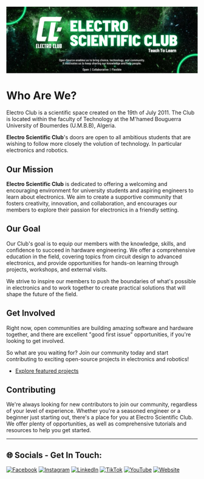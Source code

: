 ![Open Source at Electro SC](../Images/open-at-electro-green.png) 

# Who Are We?
Electro Club is a scientific space created on the 19th of July 2011. The Club is located within the faculty of Technology at the M'hamed Bouguerra University of Boumerdes (U.M.B.B), Algeria.

<b>Electro Scientific Club</b>'s doors are open to all ambitious students that are wishing to follow more closely the volution of technology. In particular electronics and robotics.

## Our Mission
<b>Electro Scientific Club</b> is dedicated to offering a welcoming and encouraging environment for university students and aspiring engineers to learn about electronics. We aim to create a supportive community that fosters creativity, innovation, and collaboration, and encourages our members to explore their passion for electronics in a friendly setting.

## Our Goal
Our Club's goal is to equip our members with the knowledge, skills, and confidence to succeed in hardware engineering. We offer a comprehensive education in the field, covering topics from circuit design to advanced electronics, and provide opportunities for hands-on learning through projects, workshops, and external visits.

We strive to inspire our members to push the boundaries of what's possible in electronics and to work together to create practical solutions that will shape the future of the field.



## Get Involved
Right now, open communities are building amazing software and hardware together, and there are excellent "good first issue" opportunities, if you're looking to get involved.

So what are you waiting for? Join our community today and start contributing to exciting open-source projects in electronics and robotics!

* [Explore featured projects](https://github.com/orgs/electro-sc/repositories)


## Contributing
We're always looking for new contributors to join our community, regardless of your level of experience. Whether you're a seasoned engineer or a beginner just starting out, there's a place for you at Electro Scientific Club. We offer plenty of opportunities, as well as comprehensive tutorials and resources to help you get started.


----

## 🌐 Socials - Get In Touch:

[![Facebook](https://img.shields.io/badge/Facebook-%231877F2.svg?logo=Facebook&logoColor=white)](https://facebook.com/electro-sci-club)
[![Instagram](https://img.shields.io/badge/Instagram-%23E4405F.svg?logo=Instagram&logoColor=white)](https://instagram.com/electro.sc)
[![LinkedIn](https://img.shields.io/badge/LinkedIn-%230077B5.svg?logo=linkedin&logoColor=white)](https://linkedin.com/company/electro-sc) [![TikTok](https://img.shields.io/badge/TikTok-%23000000.svg?logo=TikTok&logoColor=white)](https://tiktok.com/@electro.sc)
[![YouTube](https://img.shields.io/badge/YouTube-%23FF0000.svg?logo=YouTube&logoColor=white)](https://youtube.com/@electro_sc) 
[![Website](https://img.shields.io/badge/WebSite--_.svg?style=social&logo=wordpress)](https://linktr.ee/electro.sc)
